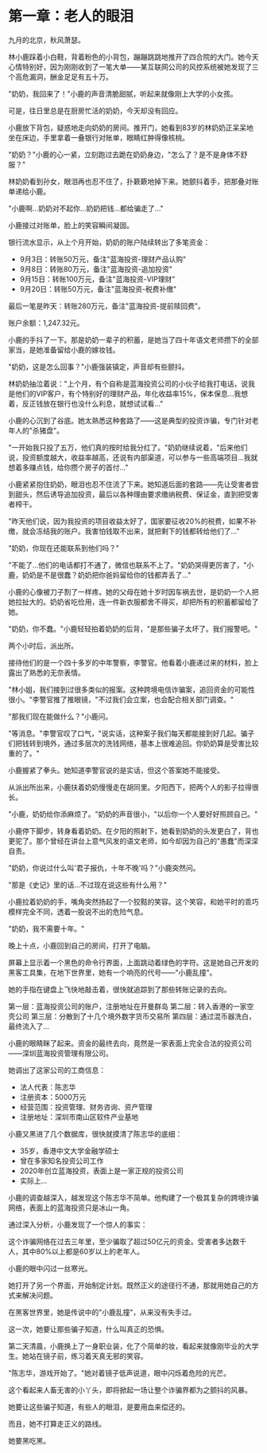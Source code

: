 # 第一章：老人的眼泪

九月的北京，秋风萧瑟。

林小鹿踩着小白鞋，背着粉色的小背包，蹦蹦跳跳地推开了四合院的大门。她今天心情特别好，因为刚刚收到了一笔大单——某互联网公司的风控系统被她发现了三个高危漏洞，酬金足足有五十万。

"奶奶，我回来了！"小鹿的声音清脆甜腻，听起来就像刚上大学的小女孩。

可是，往日里总是在厨房忙活的奶奶，今天却没有回应。

小鹿放下背包，疑惑地走向奶奶的房间。推开门，她看到83岁的林奶奶正呆呆地坐在床边，手里拿着一叠银行对账单，眼睛红肿得像核桃。

"奶奶？"小鹿的心一紧，立刻跑过去跪在奶奶身边，"怎么了？是不是身体不舒服？"

林奶奶看到孙女，眼泪再也忍不住了，扑簌簌地掉下来。她颤抖着手，把那叠对账单递给小鹿。

"小鹿啊...奶奶对不起你...奶奶把钱...都给骗走了..."

小鹿接过对账单，脸上的笑容瞬间凝固。

银行流水显示，从上个月开始，奶奶的账户陆续转出了多笔资金：

- 9月3日：转账50万元，备注"蓝海投资-理财产品认购"
- 9月8日：转账80万元，备注"蓝海投资-追加投资"
- 9月15日：转账100万元，备注"蓝海投资-VIP理财"
- 9月20日：转账50万元，备注"蓝海投资-税费补缴"

最后一笔是昨天：转账280万元，备注"蓝海投资-提前赎回费"。

账户余额：1,247.32元。

小鹿的手抖了一下。那是奶奶一辈子的积蓄，是她当了四十年语文老师攒下的全部家当，是她准备留给小鹿的嫁妆钱。

"奶奶，这是怎么回事？"小鹿强装镇定，声音却有些颤抖。

林奶奶抽泣着说："上个月，有个自称是蓝海投资公司的小伙子给我打电话，说我是他们的VIP客户，有个特别好的理财产品，年化收益率15%，保本保息...我想着，反正钱放在银行也没什么利息，就想试试看..."

小鹿的心沉到了谷底。她太熟悉这种套路了——这是典型的投资诈骗，专门针对老年人的"杀猪盘"。

"一开始我只投了五万，他们真的按时给我分红了。"奶奶继续说着，"后来他们说，投资额度越大，收益率越高，还说有内部渠道，可以参与一些高端项目...我就想着多赚点钱，给你攒个房子的首付..."

小鹿紧紧抱住奶奶，眼泪也忍不住流了下来。她知道后面的套路——先让受害者尝到甜头，然后诱导追加投资，最后以各种理由要求缴纳税费、保证金，直到把受害者榨干。

"昨天他们说，因为我投资的项目收益太好了，国家要征收20%的税费，如果不补缴，就会冻结我的账户。我害怕钱取不出来，就把剩下的钱都转给他们了..."

"奶奶，你现在还能联系到他们吗？"

"不能了...他们的电话都打不通了，微信也联系不上了。"奶奶哭得更厉害了，"小鹿，奶奶是不是很蠢？奶奶把你爸妈留给你的钱都弄丢了..."

小鹿的心像被刀子割了一样疼。她的父母在她十岁时因车祸去世，是奶奶一个人把她拉扯大的。奶奶省吃俭用，连一件新衣服都舍不得买，却把所有的积蓄都留给了她。

"奶奶，你不蠢。"小鹿轻轻拍着奶奶的后背，"是那些骗子太坏了。我们报警吧。"

两个小时后，派出所。

接待他们的是一个四十多岁的中年警察，李警官。他看着小鹿递过来的材料，脸上露出了熟悉的无奈表情。

"林小姐，我们接到过很多类似的报案。这种跨境电信诈骗案，追回资金的可能性很小。"李警官推了推眼镜，"不过我们会立案，也会配合相关部门调查。"

"那我们现在能做什么？"小鹿问。

"等消息。"李警官叹了口气，"说实话，这种案子我们每天都能接到好几起。骗子们把钱转到境外，通过多层次的洗钱网络，基本上很难追回。你奶奶算是受害比较重的了。"

小鹿握紧了拳头。她知道李警官说的是实话，但这个答案她不能接受。

从派出所出来，小鹿扶着奶奶慢慢走在胡同里。夕阳西下，把两个人的影子拉得很长。

"小鹿，奶奶给你添麻烦了。"奶奶的声音很小，"以后你一个人要好好照顾自己。"

小鹿停下脚步，转身看着奶奶。在夕阳的照射下，她看到奶奶的头发更白了，背也更驼了。那个曾经在讲台上意气风发的语文老师，如今却因为自己的"愚蠢"而深深自责。

"奶奶，你说过什么叫'君子报仇，十年不晚'吗？"小鹿突然问。

"那是《史记》里的话...不过现在说这些有什么用？"

小鹿拉着奶奶的手，嘴角突然扬起了一个狡黠的笑容。这个笑容，和她平时的乖巧模样完全不同，透着一股说不出的危险气息。

"奶奶，我不需要十年。"

晚上十点，小鹿回到自己的房间，打开了电脑。

屏幕上显示着一个黑色的命令行界面，上面跳动着绿色的字符。这是她自己开发的黑客工具集，在地下世界里，她有一个响亮的代号——"小鹿乱撞"。

她的手指在键盘上飞快地敲击着，很快就追踪到了那些转账记录的去向。

第一层：蓝海投资公司的账户，注册地址在开曼群岛
第二层：转入香港的一家空壳公司
第三层：分散到了十几个境外数字货币交易所
第四层：通过混币器洗白，最终流入了...

小鹿的眼睛眯了起来。资金的最终去向，竟然是一家表面上完全合法的投资公司——深圳蓝海投资管理有限公司。

她调出了这家公司的工商信息：

- 法人代表：陈志华
- 注册资本：5000万元
- 经营范围：投资管理、财务咨询、资产管理
- 注册地址：深圳市南山区软件产业基地

小鹿又黑进了几个数据库，很快就摸清了陈志华的底细：

- 35岁，香港中文大学金融学硕士
- 曾在多家知名投资公司工作
- 2020年创立蓝海投资，表面上是一家正规的投资公司
- 实际上...

小鹿的调查越深入，越发现这个陈志华不简单。他构建了一个极其复杂的跨境诈骗网络，表面上的蓝海投资只是冰山一角。

通过深入分析，小鹿发现了一个惊人的事实：

这个诈骗网络在过去三年里，至少骗取了超过50亿元的资金。受害者多达数千人，其中80%以上都是60岁以上的老年人。

小鹿的眼中闪过一丝寒光。

她打开了另一个界面，开始制定计划。既然正义的途径行不通，那就用她自己的方式来解决问题。

在黑客世界里，她是传说中的"小鹿乱撞"，从来没有失手过。

这一次，她要让那些骗子知道，什么叫真正的恐惧。

第二天清晨，小鹿换上了一身职业装，化了个简单的妆，看起来就像刚毕业的大学生。她站在镜子前，练习着天真无邪的笑容。

"陈志华，游戏开始了。"她对着镜子低声说道，眼中闪烁着危险的光芒。

这个看起来人畜无害的小丫头，即将掀起一场让整个诈骗界都为之颤抖的风暴。

她要让这些骗子知道，有些人的眼泪，是要用血来偿还的。

而且，她不打算走正义的路线。

她要黑吃黑。 